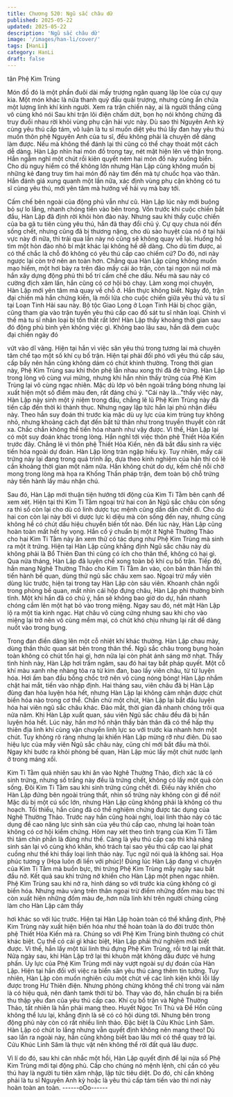 ```yaml
---
title: Chương 520: Ngũ sắc châu dữ
published: 2025-05-22
updated: 2025-05-22
description: 'Ngũ sắc châu dữ'
image: '/images/han-li/cover/'
tags: [HanLi]
category: HanLi
draft: false
---
```


tân Phệ Kim Trùng

Món đồ đó là một phần đuôi dài mấy trượng ngân quang lập lòe
của cự quy kia.
Một món khác là nửa thanh quỷ đầu quải trượng, nhưng cũng ẩn
chứa một lượng linh khí kinh người.
Xem ra trận chiến này, ai là người thắng cũng vô cùng khó nói
Sau khi trận lôi điện chấm dứt, bọn họ nói không chừng đã truy
đuổi nhau rời khỏi vùng phụ cận hải vực này.
Dù sao thì Nguyên Anh kỳ cùng yêu thú cấp tám, vô luận là tu sĩ
muốn diệt yêu thú lấy đan hay yêu thú muốn thôn phệ Nguyên
Anh của tu sĩ, đều không phải là chuyện dễ dàng làm được.
Nếu mà không thể đánh lại thì cũng có thể chạy thoát một cách
dễ dàng.
Hàn Lập nhìn hai món đồ trong tay, nét mặt hiện lên vẻ thận
trọng.
Hắn ngẫm nghĩ một chút rồi kiên quyết ném hai món đồ này
xuống biển.
Cho dù nguy hiểm có thể không lớn nhưng Hàn Lập cũng không
muốn bị những kẻ đang truy tìm hai món đồ này tìm đến mà tự
chuốc họa vào thân.
Hắn đánh giá xung quanh một lần nữa, xác định vùng phụ cận
không có tu sĩ cùng yêu thú, mới yên tâm mà hướng về hải vụ mà
bay tới.

Cấm chế bên ngoài của động phủ vẫn như cũ. Hàn Lập lúc này
mới buông bỏ sự lo lắng, nhanh chóng tiến vào bên trong.
Vốn trước khi cuộc chiến bắt đầu, Hàn Lập đã định rời khỏi hòn
đảo này.
Nhưng sau khi thấy cuộc chiến của ba gã tu tiên cùng yêu thú,
hắn đã thay đổi chủ ý.
Cự quy chưa nói đến sống chết, nhưng cũng đã bị thương nặng,
cho dù sào huyệt của nó ở tại hải vực này đi nữa, thì trải qua lần
này nó cũng sẽ không quay về lại.
Huống hồ tìm một hòn đảo nhỏ bí mật khác lại không hề dễ dàng.
Cho dù tìm được, ai có thể chắc là chỗ đó không có yêu thú cấp
cao chiếm cứ?
Do đó, nơi này ngược lại còn trở nên an toàn hơn.
Chẳng qua Hàn Lập cũng không muốn mạo hiểm, một hơi bày ra
trên đảo mấy cái ảo trận, còn tại ngọn núi nơi mà hắn xây dựng
động phủ thì bố trí cấm chế che dấu.
Nếu mà sau này có cường địch xâm lấn, hắn cũng có cơ hội bỏ
chạy.
Làm xong mọi chuyện, Hàn Lập mới yên tâm mà quay về chỗ ở.
Hắn thực không biết. Ngày đó, trận đại chiến mà hắn chứng kiến,
là mồi lửa cho cuộc chiến giữa yêu thú và tu sĩ tại Loạn Tinh Hải
sau này.
Bộ tộc Giao Long ở Loạn Tinh Hải bị chọc giận, cũng tham gia
vào trận tuyến yêu thú cấp cao đồ sát tu sĩ nhân loại.
Chính vì thế mà tu sĩ nhân loại bị tổn thất rất lớn!
Hàn Lập thấy khoảng thời gian sau đó động phủ bình yên không
việc gì. Không bao lâu sau, hắn dã đem cuộc đại chiến ngày đó

vứt vào dĩ vãng.
Hiện tại hắn vì việc săn yêu thú trong tương lai mà chuyên tâm
chế tạo một số khí cụ bố trận. Hiện tại phải đối phó với yêu thú
cấp sáu, cấp bẩy nên hắn cũng không dám có chút khinh thường.
Trong thời gian này, Phệ Kim Trùng sau khi thôn phệ lẫn nhau
xong thì đã đẻ trứng.
Hàn Lập trong lòng vô cùng vui mừng, nhưng khi hắn nhìn thấy
trứng của Phệ Kim Trùng lại vô cùng ngạc nhiên.
Mặc dù lớp vỏ bên ngoài trắng bóng nhưng lại xuất hiện một số
điểm màu đen, rất đáng chú ý.
"Cái này là…"thấy việc này, Hàn Lập nảy sinh một ý niệm trong
đầu, chẳng lẽ lũ Phệ Kim Trùng này đã tiến cấp đến thời kì thành
thục. Nhưng ngay lập tức hắn lại phủ nhận điều này.
Theo hắn suy đoán thì trước kia mặc dù uy lực của kim trùng tuy
không nhỏ, nhưng khoảng cách đạt đến bất tử thân như trong
truyền thuyết còn rất xa. Chắc chắn không thể tiến hóa nhanh
như vậy được.
Vì thế, Hàn Lập lại có một suy đoán khác trong lòng. Hắn nghĩ tới
việc thôn phệ Thiết Hỏa Kiến trước đây.
Chẳng lẽ vì thôn phệ Thiết Hỏa Kiến, nên đã bắt đầu sinh ra việc
tiến hóa ngoài dự đoán.
Hàn Lập lòng tràn ngập hiếu kỳ.
Tuy nhiên, mấy cái trứng này lại đang trong quá trình ấp, dựa
theo kinh nghiệm của hắn thì có lẽ cần khoảng thời gian một năm
nữa.
Hắn không chút do dự, kềm chế nỗi chờ mong trong lòng mà họa
ra Khống Thần pháp trận, đem toàn bộ chỗ trứng này tiến hành
lấy máu nhận chú.

Sau đó, Hàn Lập mới thuận tiện hướng tới động của Kim Ti Tằm
bên cạnh để xem xét.
Hiện tại thì Kim Ti Tằm ngoại trừ hai con ăn Ngũ sắc châu còn
sống ra thì số còn lại cho dù có linh dược tục mệnh cũng dần dần
chết đi.
Cho dù hai con còn lại này bởi vì dược lực kì diệu mà còn sống
đến nay, nhưng cũng không hề có chút dấu hiệu chuyển biến tốt
nào.
Đến lúc này, Hàn Lập cũng hoàn toàn mất hết hy vọng. Hắn cố ý
chuẩn bị một ít Nghê Thường Thảo cho hai Kim Ti Tằm này ăn
xem thử có tác dụng như Phệ Kim Trùng mà sinh ra một ít trứng.
Hiện tại Hàn Lập cũng khẳng định Ngũ sắc châu này dù không
phải là Bổ Thiên Đan thì cũng có ích cho thân thể, không có hại
gì.
Qua nửa tháng, Hàn Lập đã luyện chế xong toàn bộ khí cụ bố
trận.
Tiếp đó, hắn mang Nghê Thường Thảo cho Kim Ti Tằm ăn vào,
còn bản thân hắn thì tiến hành bế quan, dùng thử ngũ sắc châu
xem sao.
Ngoại trừ mấy viên dùng lúc trước, hiện tại trong tay Hàn Lập còn
sáu viên.
Khoanh chân ngồi trong phòng bế quan, mắt nhìn cái hộp đựng
châu, Hàn Lập phi thường bình tĩnh.
Một khi hắn đã có chủ ý, hắn sẽ không bao giờ do dự, hắn nhanh
chóng cầm lên một hạt bỏ vào trong miệng.
Ngay sau đó, nét mặt Hàn Lập lộ ra một tia kinh ngạc.
Hạt châu vô cùng cứng nhưng sau khi cho vào miệng lại trở nên
vô cùng mềm mại, có chút khó chịu nhưng lại rất dể dàng nuốt
vào trong bụng.

Trong đan điền dâng lên một cỗ nhiệt khí khác thường.
Hàn Lập chau mày, dùng thần thức quan sát bên trong thân thể.
Ngũ sắc châu trong bụng hoàn toàn không có chút tổn hại gì, hơn
nữa lại còn phát ánh sáng mờ nhạt.
Thấy tình hình này, Hàn Lập hơi trầm ngâm, sau đó hai tay bắt
pháp quyết.
Một cỗ khí màu xanh nhẹ nhàng tỏa ra từ kim đan, bao lấy viên
châu, từ từ luyện hóa.
Hơi ấm ban đầu bỗng chốc trở nên vô cùng nóng bỏng!
Hàn Lập nhắm chặt hai mắt, tiến vào nhập định.
Hai tháng sau, viên châu đã bị Hàn Lập đùng đan hỏa luyện hóa
hết, nhưng Hàn Lập lại không cảm nhận được chút biến hóa nào
trong cơ thể.
Chần chừ một chút, Hàn Lập lại bắt đầu luyện hóa hai viên ngũ
sắc châu khác.
Đảo mắt, thời gian đã nhanh chóng trôi qua nửa năm.
Khi Hàn Lập xuất quan, sáu viên Ngũ sắc châu đều đã bị hắn
luyện hóa hết.
Lúc này, hắn mơ hồ nhận thấy bản thân đã có thể hấp thụ thiên
địa linh khí cùng vận chuyển linh lực so với trước kia nhanh hơn
một chút. Tuy không rõ ràng nhưng lại khiến Hàn Lập mừng rỡ
như điên.
Dù sao hiệu lực của mấy viên Ngũ sắc châu này, cũng chỉ mới bắt
đầu mà thôi.
Ngay khi bước ra khỏi phòng bế quan, Hàn Lập múc lấy một chút
nước lạnh ở trong máng xối.

Kim Ti Tằm quả nhiên sau khi ăn vào Nghê Thường Thảo, đích
xác là có sinh trứng, nhưng số trắng này đều là trứng chết, không
có lấy một quả còn sống.
Đôi Kim Ti Tằm sau khi sinh trứng cũng chết đi.
Điều này khiến cho Hàn Lập đứng bên ngoài trùng thất, nhìn số
trứng này không còn gì để nói!
Mặc dù bị một cú sốc lớn, nhưng Hàn Lập cũng không phải là
không có thu hoạch.
Tối thiểu, hắn cũng đã có thể nghiệm chứng được tác dụng của
Nghê Thường Thảo.
Trước nay hắn cũng hoài nghi, loại linh thảo này có tác dụng đề
cao năng lực sinh sản của yêu thú cấp cao, nhưng lại hoàn toàn
không có cơ hội kiểm chứng.
Hôm nay xét theo tình trạng của Kim Ti Tằm thì tám chín phần là
đúng như thế.
Càng là yêu thú cấp cao thì khả năng sinh sản lại vô cùng khó
khăn, khó trách tại sao yêu thú cấp cao lại phát cuồng như thế khi
thấy loại linh thảo này.
Tục ngữ nói quả là không sai. Họa phúc tương y (Họa luôn đi liền
với phúc)!
Đúng lúc Hàn Lập đang vì chuyện của Kim Ti Tằm mà buồn bực,
thì trứng Phệ Kim Trùng mấy ngày sau bắt đầu nở.
Kết quả sau khi trứng nở khiến cho Hàn Lập một phen ngạc
nhiên.
Phệ Kim Trùng sau khi nở ra, hình dáng so với trước kia cũng
không có gì biến hóa. Nhưng màu vàng trên thân ngoại trừ điểm
những đốm màu bạc thì còn xuất hiện những đốm màu đe,.hơn
nữa linh khí trên người chúng cũng làm cho Hàn Lập cảm thấy

hơi khác so với lúc trước.
Hiện tại Hàn Lập hoàn toàn có thể khẳng định, Phệ Kim Trùng
này xuất hiện biến hóa như thế hoàn toàn là do đời trước thôn
phệ Thiết Hỏa Kiến mà ra. Chúng so với Phệ Kim Trùng bình
thường có chút khác biệt.
Cụ thể có cái gì khác biệt, Hàn Lập phải thử nghiệm mới biết
được.
Vì thế, hắn lấy một túi linh thú đựng Phệ Kim Trùng, rồi trở lại mất
thât.
Nửa ngày sau, khi Hàn Lập trở lại thì khuôn mặt không dấu được
vẻ hưng phấn.
Uy lực của Phệ Kim Trùng mới này vượt ngoài sự dự đoán của
Hàn Lập. Hiện tại hắn đối với việc ra biển săn yêu thú càng thêm
tin tưởng.
Tuy nhiên, Hàn Lập còn muốn nghiên cứu một chút về các linh
kiện khôi lỗi lấy được trong Hư Thiên điện. Nhưng phỏng chừng
không thể chỉ trong vài năm là có hiệu quả, nên đành tamk thời từ
bỏ.
Thay vào đó, hắn chuẩn bị ra biển thu thập yêu đan của yêu thú
cấp cao.
Khí cụ bố trận và Nghê Thường Thảo, tất nhiên là hắn phải mang
theo. Huyết Ngọc Tri Thù và Đề Hồn cũng không thể lưu lại,
khẳng định là sẽ có có hội dùng tới.
Nhưng bên trong động phủ này còn có rất nhiều linh thảo. Đặc
biệt là Cửu Khúc Linh Sâm. Hàn Lập có chút lo lắng nhưng vẫn
quyết định không nên mang theo!
Dù sao lần ra ngoài này, hắn cũng không biết bao lâu mới có thể
quay trở lại. Cửu Khúc Linh Sâm là thực vật nên không thể rời đất
quá lâu được.

Vì lí do đó, sau khi cân nhắc một hồi, Hàn Lập quyết định để lại
nửa số Phệ Kim Trùng mới tại động phủ.
Cấp cho chúng nó mệnh lệnh, chỉ cần có yêu thú hay là người tu
tiên xâm nhập, lập tức tiêu diệt.
Do đó, chỉ cần không phải là tu sĩ Nguyên Anh kỳ hoặc là yêu thú
cấp tám tiến vào thì nơi này hoàn toàn an toàn.
------oOo------
